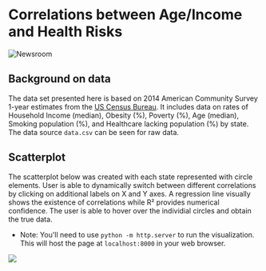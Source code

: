 # Correlations between Age/Income and Health Risks

![Newsroom](https://media.giphy.com/media/4FQMuOKR6zQRO/giphy.gif)

## Background on data
The data set presented here is based on 2014 American Community Survey 1-year estimates from the [US Census Bureau](https://data.census.gov/cedsci/). It includes data on rates of Household Income (median), Obesity (%), Poverty (%), Age (median), Smoking population (%), and Healthcare lacking population (%) by state. 
The data source `data.csv` can be seen for raw data. 

## Scatterplot

The scatterplot below was created with each state represented with circle elements. User is able to dynamically switch between different correlations by clicking on additional labels on X and Y axes. A regression line visually shows the existence of correlations while R² provides numerical confidence.
The user is able to hover over the individial circles and obtain the true data. 

* Note: You'll need to use `python -m http.server` to run the visualization. This will host the page at `localhost:8000` in your web browser. 

![](/assets/data/dynamic_plot.gif)

